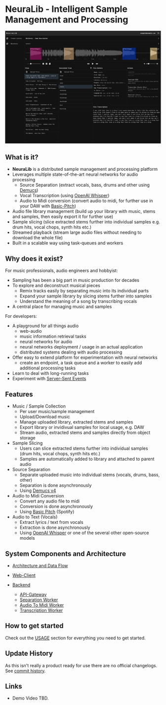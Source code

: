 # NeuraLib - Intelligent Sample Management and Processing

![GUI Screenshot](docs/assets/screenshot2.png)

## What is it?

- **NeuraLib** is a distributed sample management and processing platform
- Leverages multiple state-of-the-art neural networks for audio processing
  - Source Separation (extract vocals, bass, drums and other using [Demucs](https://github.com/adefossez/demucs))
  - Vocal Transcription (using [OpenAI Whisper](https://github.com/openai/whisper))
  - Audio to Midi conversion (convert audio to midi, for further use in your DAW with [Basic-Pitch](https://github.com/spotify/basic-pitch))
- Audio file library management (build up your library with music, stems and samples, then easily export it for further use)
- Sample slicing (slice extracted stems further into individual samples e.g. drum hits, vocal chops, synth hits etc.)
- Streamed playback (stream large audio files without needing to download the whole file)
- Built in a scalable way using task-queues and workers

## Why does it exist?

For music professionals, audio engineers and hobbyist:

- Sampling has been a big part in music production for decades
- To explore and deconstruct musical pieces
  - Remix tracks easily by separating music into its individual parts
  - Expand your sample library by slicing stems further into samples
  - Understand the meaning of a song by transcribing vocals
- A central place for managing music and samples

For developers:

- A playground for all things audio
  - web-audio
  - music information retrieval tasks
  - neural networks for audio
  - neural networks deployment / usage in an actual application
  - distributed systems dealing with audio processing
- Offer easy to extend platform for experimentation with neural networks
  - create an endpoint, a task queue and a worker to easily add additional processing tasks
- Learn to deal with long-running tasks
- Experiment with [Server-Sent Events](https://developer.mozilla.org/en-US/docs/Web/API/Server-sent_events/Using_server-sent_events)

## Features

- Music / Sample Collection
  - Per user music/sample management
  - Upload/Download music
  - Manage uploaded library, extracted stems and samples
  - Export library or invidivual samples for local usage, e.g. DAW
  - Stream audio, extracted stems and samples directly from object storage
- Sample Slicing
  - Users can slice extracted stems further into individual samples (drum hits, vocal chops, synth hits etc.)
  - Samples are automatically added to library and attached to parent audio
- Source Separation
  - Separate uploaded music into individual stems (vocals, drums, bass, other)
  - Separation is done asynchronously
  - Using [Demucs v4](https://github.com/adefossez/demucs)
- Audio to Midi Conversion
  - Convert any audio file to midi
  - Conversion is done asynchronously
  - Using [Basic Pitch](https://github.com/spotify/basic-pitch) (Spotify)
- Audio to Text (Vocals)
  - Extract lyrics / text from vocals
  - Extraction is done asynchronously
  - Using [OpenAI Whisper](https://github.com/openai/whisper) or one of the several other open-source models

## System Components and Architecture

- [Architecture and Data Flow](./ARCHITECTURE.md)
- [Web-Client](frontend/README.md)
- [Backend](backend/README.md)

  - [API-Gateway](backend/api-gateway/README.md)
  - [Separation Worker](backend/separation-worker/README.md)
  - [Audio To Midi Worker](backend/audio-to-midi-worker/README.md)
  - [Transcription Worker](backend/transcription-worker/README.md)

## How to get started

Check out the [USAGE](./USAGE.md) section for everything you need to get started.

## Update History

As this isn't really a product ready for use there are no official changelogs. See [commit history](https://github.com/p-hlp/distributed-source-separation/commits).

## Links

- Demo Video TBD.
